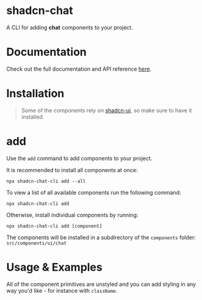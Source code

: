 # shadcn-chat

A CLI for adding **chat** components to your project.

# Documentation

Check out the full documentation and API reference [here](https://docs-shadcn-chat.vercel.app/).

# Installation

> Some of the components rely on [shadcn-ui](https://ui.shadcn.com/docs/installation), so make sure to have it installed.

# add

Use the `add` command to add components to your project.

It is recommended to install all components at once:

```
npx shadcn-chat-cli add --all
```

To view a list of all available components run the following command:

```
npx shadcn-chat-cli add
```

Otherwise, install individual components by running:

```
npx shadcn-chat-cli add [component]
```

The components will be installed in a subdirectory of the `components` folder: `src/components/ui/chat`

# Usage & Examples

All of the component primitives are unstyled and you can add styling in any way you'd like - for instance with `className`.
